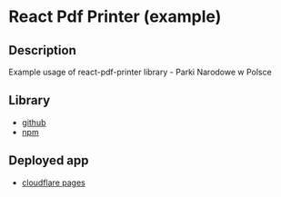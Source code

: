 # React Pdf Printer (example)

## Description

Example usage of react-pdf-printer library - Parki Narodowe w Polsce

## Library

- [github](https://github.com/krupinskij/react-pdf-printer)
- [npm](https://www.npmjs.com/package/react-pdf-printer)

## Deployed app

- [cloudflare pages](https://react-pdf-printer-example-nextjs.pages.dev/)
